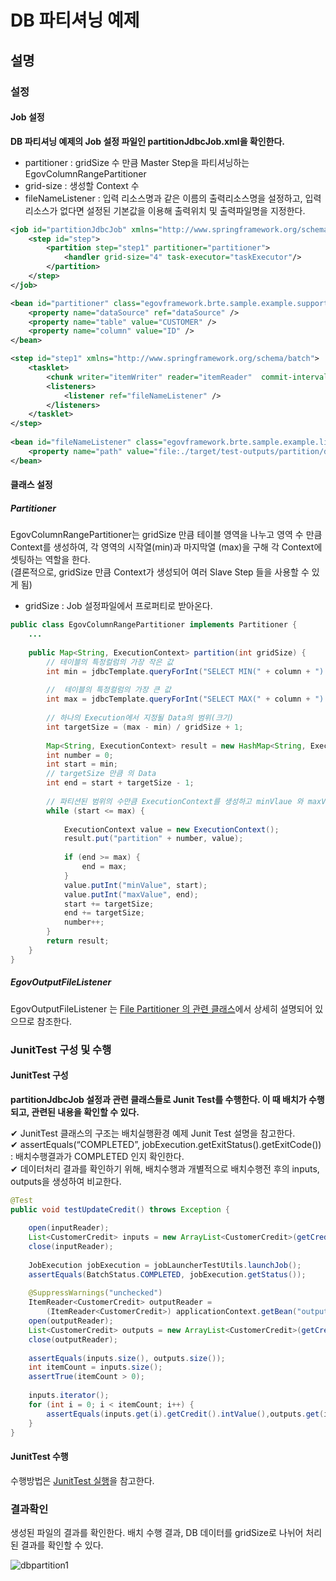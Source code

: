 # DB 파티셔닝 예제

## 설명

### 설정

#### Job 설정

**DB 파티셔닝 예제의 Job 설정 파일인 partitionJdbcJob.xml을 확인한다.**

- partitioner : gridSize 수 만큼 Master Step을 파티셔닝하는 EgovColumnRangePartitioner
- grid-size : 생성할 Context 수
- fileNameListener : 입력 리소스명과 같은 이름의 출력리소스명을 설정하고, 입력 리소스가 없다면 설정된 기본값을 이용해 출력위치 및 출력파일명을 지정한다.

```xml
<job id="partitionJdbcJob" xmlns="http://www.springframework.org/schema/batch">
	<step id="step">
		<partition step="step1" partitioner="partitioner">
			<handler grid-size="4" task-executor="taskExecutor"/>
		</partition>
	</step>
</job>
```

```xml
<bean id="partitioner" class="egovframework.brte.sample.example.support.EgovColumnRangePartitioner">
	<property name="dataSource" ref="dataSource" />
	<property name="table" value="CUSTOMER" />
	<property name="column" value="ID" />
</bean>
```

```xml
<step id="step1" xmlns="http://www.springframework.org/schema/batch">
	<tasklet>
		<chunk writer="itemWriter" reader="itemReader"  commit-interval="5" />
		<listeners>
			<listener ref="fileNameListener" />
		</listeners>
	</tasklet>
</step>
 
<bean id="fileNameListener" class="egovframework.brte.sample.example.listener.EgovOutputFileListener" scope="step">
	<property name="path" value="file:./target/test-outputs/partition/db/" />
</bean>
```

#### 클래스 설정

##### Partitioner

EgovColumnRangePartitioner는 gridSize 만큼 테이블 영역을 나누고 영역 수 만큼 Context를 생성하여, 각 영역의 시작열(min)과 마지막열 (max)을 구해 각 Context에 셋팅하는 역할을 한다.   
(결론적으로, gridSize 만큼 Context가 생성되어 여러 Slave Step 들을 사용할 수 있게 됨)

- gridSize : Job 설정파일에서 프로퍼티로 받아온다.

```java
public class EgovColumnRangePartitioner implements Partitioner {
	...
 
	public Map<String, ExecutionContext> partition(int gridSize) {
		// 테이블의 특정컬럼의 가장 작은 값
		int min = jdbcTemplate.queryForInt("SELECT MIN(" + column + ") from " + table);
 
		//  테이블의 특정컬럼의 가장 큰 값
		int max = jdbcTemplate.queryForInt("SELECT MAX(" + column + ") from " + table);
 
		// 하나의 Execution에서 지정될 Data의 범위(크기)
		int targetSize = (max - min) / gridSize + 1;
 
		Map<String, ExecutionContext> result = new HashMap<String, ExecutionContext>();
		int number = 0;
		int start = min;
		// targetSize 만큼 의 Data
		int end = start + targetSize - 1;
 
		// 파티션된 범위의 수만큼 ExecutionContext를 생성하고 minVlaue 와 maxValue를 셋팅 
		while (start <= max) {
 
			ExecutionContext value = new ExecutionContext();
			result.put("partition" + number, value);
 
			if (end >= max) {
				end = max;
			}
			value.putInt("minValue", start);
			value.putInt("maxValue", end);
			start += targetSize;
			end += targetSize;
			number++;
		}
		return result;
	}
}
```

##### EgovOutputFileListener

EgovOutputFileListener 는 [File Partitioner 의 관련 클래스]()에서 상세히 설명되어 있으므로 참조한다.

### JunitTest 구성 및 수행

#### JunitTest 구성

**partitionJdbcJob 설정과 관련 클래스들로 Junit Test를 수행한다. 이 때 배치가 수행되고, 관련된 내용을 확인할 수 있다.**

✔ JunitTest 클래스의 구조는 배치실행환경 예제 Junit Test 설명을 참고한다.  
✔ assertEquals(“COMPLETED”, jobExecution.getExitStatus().getExitCode()) : 배치수행결과가 COMPLETED 인지 확인한다.  
✔ 데이터처리 결과를 확인하기 위해, 배치수행과 개별적으로 배치수행전 후의 inputs, outputs을 생성하여 비교한다.  

```java
@Test
public void testUpdateCredit() throws Exception {
 
	open(inputReader);
	List<CustomerCredit> inputs = new ArrayList<CustomerCredit>(getCredits(inputReader));
	close(inputReader);
 
	JobExecution jobExecution = jobLauncherTestUtils.launchJob();
	assertEquals(BatchStatus.COMPLETED, jobExecution.getStatus());
 
	@SuppressWarnings("unchecked")
	ItemReader<CustomerCredit> outputReader = 
		(ItemReader<CustomerCredit>) applicationContext.getBean("outputTestReader");
	open(outputReader);
	List<CustomerCredit> outputs = new ArrayList<CustomerCredit>(getCredits(outputReader));
	close(outputReader);
 
	assertEquals(inputs.size(), outputs.size());
	int itemCount = inputs.size();
	assertTrue(itemCount > 0);
 
	inputs.iterator();
	for (int i = 0; i < itemCount; i++) {
		assertEquals(inputs.get(i).getCredit().intValue(),outputs.get(i).getCredit().intValue());
	}
}
```

#### JunitTest 수행

수행방법은 [JunitTest 실행](https://www.egovframe.go.kr/wiki/doku.php?id=egovframework:dev2:tst:test_case)을 참고한다.


### 결과확인

생성된 파일의 결과를 확인한다.
배치 수행 결과, DB 데이터를 gridSize로 나뉘어 처리된 결과를 확인할 수 있다.

 ![dbpartition1](../images/dbpartition1.png)


